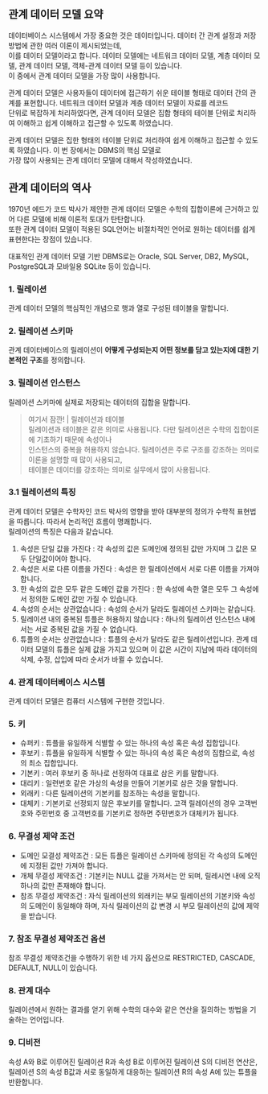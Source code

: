 ## 관계 데이터 모델 요약
데이터베이스 시스템에서 가장 중요한 것은 데이터입니다. 데이터 간 관계 설정과 저장 방법에 관한 여러 이론이 제시되었는데,  
이를 데이터 모델이라고 합니다. 데이터 모델에는 네트워크 데이터 모델, 계층 데이터 모델, 관계 데이터 모델, 객체-관계 데이터 모델 등이 있습니다.  
이 중에서 관계 데이터 모델을 가장 많이 사용합니다.

관계 데이터 모델은 사용자들이 데이터에 접근하기 쉬운 테이블 형태로 데이터 간의 관계를 표현합니다. 네트워크 데이터 모델과 계층 데이터 모델이 자료를 레코드  
단위로 복잡하게 처리하였다면, 관계 데이터 모델은 집합 형태의 테이블 단위로 처리하여 이해하고 쉽게 이해하고 접근할 수 있도록 하였습니다.

관계 데이터 모델은 집한 형태의 테이블 단위로 처리하여 쉽게 이해하고 접근할 수 있도록 하였습니다. 이 번 장에서는 DBMS의 핵심 모델로  
가장 많이 사용되는 관계 데이터 모델에 대해서 작성하였습니다.

## 관계 데이터의 역사
1970년 에드가 코드 박사가 제안한 관계 데이터 모델은 수학의 집합이론에 근거하고 있어 다른 모델에 비해 이론적 토대가 탄탄합니다.  
또한 관계 데이터 모델이 적용된 SQL언어는 비절차적인 언어로 원하는 데이터를 쉽게 표현한다는 장점이 있습니다.

대표적인 관계 데이터 모델 기반 DBMS로는 Oracle, SQL Server, DB2, MySQL, PostgreSQL과 모바일용 SQLite 등이 있습니다.

### 1. 릴레이션
관계 데이터 모델의 핵심적인 개념으로 행과 열로 구성된 테이블을 말합니다.

### 2. 릴레이션 스키마
관계 데이터베이스의 릴레이션이 **어떻게 구성되는지 어떤 정보를 담고 있는지에 대한 기본적인 구조**를 정의합니다.

### 3. 릴레이션 인스턴스
릴레이션 스키마에 실제로 저장되는 데이터의 집합을 말합니다.

> 여기서 잠깐! | 릴레이션과 테이블  
> 릴레이션과 테이블은 같은 의미로 사용됩니다. 다만 릴레이션은 수학의 집합이론에 기초하기 때문에 속성이나  
> 인스턴스의 중복을 허용하지 않습니다. 릴레이션은 주로 구조를 강조하는 의미로 이론을 설명할 때 많이 사용되고,  
> 테이블은 데이터를 강조하는 의미로 실무에서 많이 사용됩니다.

### 3.1 릴레이션의 특징
관계 데이터 모델은 수학자인 코드 박사의 영향을 받아 대부분의 정의가 수학적 표현법을 따릅니다. 따라서 논리적인 흐름이 명쾌합니다.  
릴레이션의 특징은 다음과 같습니다.

1. 속성은 단일 값을 가진다 : 각 속성의 값은 도메인에 정의된 값만 가지며 그 값은 모두 단일값이어야 합니다. 
2. 속성은 서로 다른 이름을 가진다 : 속성은 한 릴레이션에서 서로 다른 이름을 가져야 합니다.
3. 한 속성의 값은 모두 같은 도메인 값을 가진다 : 한 속성에 속한 열은 모두 그 속성에서 정의한 도메인 값만 가질 수 있습니다.
4. 속성의 순서는 상관없습니다 : 속성의 순서가 달라도 릴레이션 스키마는 같습니다.
5. 릴레이션 내의 중복된 튜플은 허용하지 않습니다 : 하나의 릴레이션 인스턴스 내에서는 서로 중복된 값을 가질 수 없습니다.
6. 튜플의 순서는 상관없습니다 : 튜플의 순서가 달라도 같은 릴레이션입니다. 관계 데이터 모델의 튜플은 실제 값을 가지고 있으며 이 값은 시간이 지남에 따라 데이터의 삭제, 수정, 삽입에 따라 순서가 바뀔 수 있습니다.

### 4. 관계 데이터베이스 시스템
관계 데이터 모델은 컴퓨터 시스템에 구현한 것입니다.

### 5. 키
- 슈퍼키 : 튜플을 유일하게 식별할 수 있는 하나의 속성 혹은 속성 집합입니다.
- 후보키 : 튜플을 유일하게 식별할 수 있는 하나의 속성 혹은 속성의 집합으로, 속성의 최소 집합입니다.
- 기본키 : 여러 후보키 중 하나로 선정하여 대표로 삼은 키를 말합니다.
- 대리키 : 일련번호 같은 가상의 속성을 만들어 기본키로 삼은 것을 말합니다.
- 외래키 : 다른 릴레이션의 기본키를 참조하는 속성을 말합니다.
- 대체키 : 기본키로 선정되지 않은 후보키를 말합니다. 고객 릴레이션의 경우 고객번호와 주민번호 중 고객번호를 기본키로 정하면 주민번호가 대체키가 됩니다.

### 6. 무결성 제약 조건
- 도메인 모결성 제약조건 : 모든 튜플은 릴레이션 스키마에 정의된 각 속성의 도메인에 지정된 값만 가져야 합니다.
- 개체 무결성 제약조건 : 기본키는 NULL 값을 가져서는 안 되며, 릴레시연 내에 오직 하나의 값만 존재해야 합니다.
- 참조 무결성 제약조건 : 자식 릴레이션의 외래키는 부모 릴레이션의 기본키와 속성의 도메인이 동일해야 하며, 자식 릴레이션의 값 변경 시 부모 릴레이션의 값에 제약을 받습니다.

### 7. 참조 무결성 제약조건 옵션
참조 무결성 제약조건을 수행하기 위한 네 가지 옵션으로 RESTRICTED, CASCADE, DEFAULT, NULL이 있습니다.

### 8. 관계 대수
릴레이션에서 원하는 결과를 얻기 위해 수학의 대수와 같은 연산을 질의하는 방법을 기술하는 언어입니다.

### 9. 디비전
속성 A와 B로 이루어진 릴레이션 R과 속성 B로 이루어진 릴레이션 S의 디비전 연산은, 릴레이션 S의 속성 B값과 서로 동일하게 대응하는 릴레이션 R의 속성 A에 있는 튜플을 반환합니다.